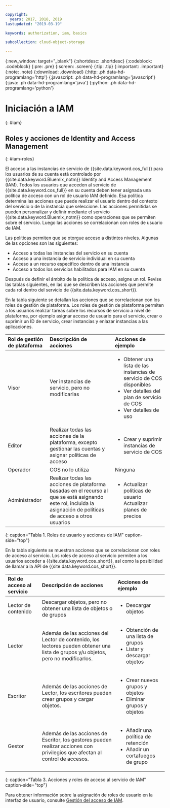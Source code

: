 ```yaml
---

copyright:
  years: 2017, 2018, 2019
lastupdated: "2019-03-19"

keywords: authorization, iam, basics

subcollection: cloud-object-storage

---
```

{:new_window: target="_blank"}
{:shortdesc: .shortdesc}
{:codeblock: .codeblock}
{:pre: .pre}
{:screen: .screen}
{:tip: .tip}
{:important: .important}
{:note: .note}
{:download: .download} 
{:http: .ph data-hd-programlang='http'} 
{:javascript: .ph data-hd-programlang='javascript'} 
{:java: .ph data-hd-programlang='java'} 
{:python: .ph data-hd-programlang='python'}

# Iniciación a IAM
{: #iam}

## Roles y acciones de Identity and Access Management
{: #iam-roles}

El acceso a las instancias de servicio de {{site.data.keyword.cos_full}} para los usuarios de su cuenta está controlado por {{site.data.keyword.Bluemix_notm}} Identity and Access Management (IAM). Todos los usuarios que acceden al servicio de {{site.data.keyword.cos_full}} en su cuenta deben tener asignada una política de acceso con un rol de usuario IAM definido. Esa política determina las acciones que puede realizar el usuario dentro del contexto del servicio o de la instancia que seleccione. Las acciones permitidas se pueden personalizar y definir mediante el servicio {{site.data.keyword.Bluemix_notm}} como operaciones que se permiten sobre el servicio. Luego las acciones se correlacionan con roles de usuario de IAM.

Las políticas permiten que se otorgue acceso a distintos niveles. Algunas de las opciones son las siguientes: 

* Acceso a todas las instancias del servicio en su cuenta
* Acceso a una instancia de servicio individual en su cuenta
* Acceso a un recurso específico dentro de una instancia
* Acceso a todos los servicios habilitados para IAM en su cuenta

Después de definir el ámbito de la política de acceso, asigne un rol. Revise las tablas siguientes, en las que se describen las acciones que permite cada rol dentro del servicio de {{site.data.keyword.cos_short}}.

En la tabla siguiente se detallan las acciones que se correlacionan con los roles de gestión de plataforma. Los roles de gestión de plataforma permiten a los usuarios realizar tareas sobre los recursos de servicio a nivel de plataforma, por ejemplo asignar acceso de usuario para el servicio, crear o suprimir un ID de servicio, crear instancias y enlazar instancias a las aplicaciones.

| Rol de gestión de plataforma | Descripción de acciones | Acciones de ejemplo|
|:-----------------|:-----------------|:-----------------|
| Visor | Ver instancias de servicio, pero no modificarlas | <ul><li>Obtener una lista de las instancias de servicio de COS disponibles</li><li>Ver detalles del plan de servicio de COS</li><li>Ver detalles de uso</li></ul>|
| Editor | Realizar todas las acciones de la plataforma, excepto gestionar las cuentas y asignar políticas de acceso |<ul><li>Crear y suprimir instancias de servicio de COS</li></ul> |
| Operador | COS no lo utiliza | Ninguna |
| Administrador | Realizar todas las acciones de plataforma basadas en el recurso al que se está asignando este rol, incluida la asignación de políticas de acceso a otros usuarios |<ul><li>Actualizar políticas de usuario</li>Actualizar planes de precios</ul>|
{: caption="Tabla 1. Roles de usuario y acciones de IAM" caption-side="top"}


En la tabla siguiente se muestran acciones que se correlacionan con roles de acceso al servicio. Los roles de acceso al servicio permiten a los usuarios acceder a {{site.data.keyword.cos_short}}, así como la posibilidad de llamar a la API de {{site.data.keyword.cos_short}}.

| Rol de acceso al servicio | Descripción de acciones                                                                                                                                       | Acciones de ejemplo                                                                     |
|:--------------------|:-------------------------------------------------------------------------------------------------------------------------------------------------------------|:------------------------------------------------------------------------------------|
| Lector de contenido      | Descargar objetos, pero no obtener una lista de objetos o de grupos | <ul><li>Descargar objetos</li></ul> |
| Lector              | Además de las acciones del Lector de contenido, los lectores pueden obtener una lista de grupos y/u objetos, pero no modificarlos. | <ul><li>Obtención de una lista de grupos</li><li>Listar y descargar objetos</li></ul>                    |
| Escritor              | Además de las acciones de Lector, los escritores pueden crear grupos y cargar objetos. | <ul><li>Crear nuevos grupos y objetos</li><li>Eliminar grupos y objetos</li></ul> |
| Gestor             | Además de las acciones de Escritor, los gestores pueden realizar acciones con privilegios que afectan al control de accesos. | <ul><li>Añadir una política de retención</li><li>Añadir un cortafuegos de grupo</li></ul>              |
{: caption="Tabla 3. Acciones y roles de acceso al servicio de IAM" caption-side="top"}


Para obtener información sobre la asignación de roles de usuario en la interfaz de usuario, consulte [Gestión del acceso de IAM](/docs/iam?topic=iam-iammanidaccser).
 
